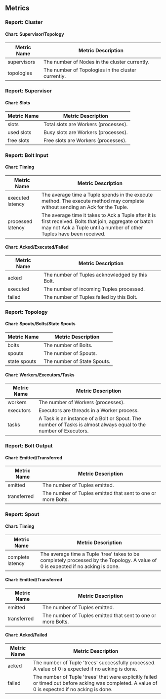 ## Metrics

### Report: Cluster

#### Chart: Supervisor/Topology
Metric Name | Metric Description
--- | ---
supervisors | The number of Nodes in the cluster currently.
topologies | The number of Topologies in the cluster currently.



### Report: Supervisor

#### Chart: Slots
Metric Name | Metric Description
--- | ---
slots | Total slots are Workers (processes).
used slots | Busy slots are Workers (processes).
free slots | Free slots are Workers (processes).



### Report: Bolt Input

#### Chart: Timing
Metric Name | Metric Description
--- | ---
executed latency | The average time a Tuple spends in the execute method.                     The execute method may complete without sending an Ack for the Tuple.
processed latency | The average time it takes to Ack a Tuple after it is first received.                       Bolts that join, aggregate or batch may not Ack                      a Tuple until a number of other Tuples have been received.

#### Chart: Acked/Executed/Failed
Metric Name | Metric Description
--- | ---
acked | The number of Tuples acknowledged by this Bolt.
executed | The number of incoming Tuples processed.
failed | The number of Tuples failed by this Bolt.



### Report: Topology

#### Chart: Spouts/Bolts/State Spouts
Metric Name | Metric Description
--- | ---
bolts | The number of Bolts.
spouts | The number of Spouts.
state spouts | The number of State Spouts.

#### Chart: Workers/Executors/Tasks
Metric Name | Metric Description
--- | ---
workers | The number of Workers (processes).
executors | Executors are threads in a Worker process.
tasks | A Task is an instance of a Bolt or Spout.            The number of Tasks is almost always equal to the number of Executors.



### Report: Bolt Output

#### Chart: Emitted/Transferred
Metric Name | Metric Description
--- | ---
emitted | The number of Tuples emitted.
transferred | The number of Tuples emitted that sent to one or more Bolts.



### Report: Spout

#### Chart: Timing
Metric Name | Metric Description
--- | ---
complete latency | The average time a Tuple 'tree'           takes to be completely processed by the Topology. A value of 0 is expected           if no acking is done.

#### Chart: Emitted/Transferred
Metric Name | Metric Description
--- | ---
emitted | The number of Tuples emitted.
transferred | The number of Tuples emitted that sent to one or more Bolts.

#### Chart: Acked/Failed
Metric Name | Metric Description
--- | ---
acked | The number of Tuple 'trees' successfully processed.            A value of 0 is expected if no acking is done.
failed | The number of Tuple 'trees' that were explicitly           failed or timed out before acking was completed.           A value of 0 is expected if no acking is done.



